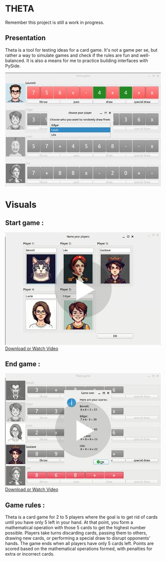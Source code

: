 # THETA

Remember this project is still a work in progress.

## Presentation

Theta is a tool for testing ideas for a card game. It's not a game per se, but rather a way to simulate games and check if the rules are fun and well-balanced. 
It is also a means for me to practice building interfaces with PySide.

![Image Description](resources/readme_medias/Game_window.png)

# Visuals

## Start game :

[![Video Thumbnail](resources/readme_medias/thumbnail_start_game.png)](resources/readme_medias/video_start_game.webm)
[Download or Watch Video](resources/readme_medias/video_start_game.webm)

## End game :

[![Video Thumbnail](resources/readme_medias/thumbnail_end_game.png)](resources/readme_medias/video_end_game.webm)
[Download or Watch Video](resources/readme_medias/video_end_game.webm)

## Game rules :

Theta is a card game for 2 to 5 players where the goal is to get rid of cards until you have only 5 left in your hand. At that point, you form a mathematical operation with those 5 cards to get the highest number possible. Players take turns discarding cards, passing them to others, drawing new cards, or performing a special draw to disrupt opponents' hands. The game ends when all players have only 5 cards left. Points are scored based on the mathematical operations formed, with penalties for extra or incorrect cards.

